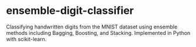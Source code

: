 # ensemble-digit-classifier
Classifying handwritten digits from the MNIST dataset using ensemble methods including Bagging, Boosting, and Stacking. Implemented in Python with scikit-learn.
